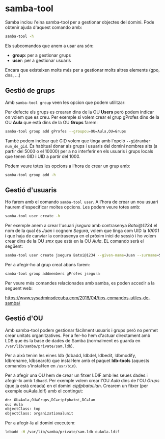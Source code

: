 # samba-tool
Samba inclou l'eina samba-tool per a gestionar objectes del domini. Pode obtenir ajuda d'aquest comando amb:

```bash
samba-tool -h
```

Els subcomandos que anem a usar ara són:
- **group**: per a gestionar grups
- **user**: per a gestionar usuaris

Encara que existeixen molts més per a gestionar molts altres elements (gpo, dns, ...)

## Gestió de grups
Amb `samba-tool group` veen les opcion que podem utilitzar:

Per defecte els grups es crearan dins de la OU **Users** però podem indicar on volem que es creu. Per exemple si volem crear el grup gProfes dins de la OU **Aula** que està dins de la OU **Grups** farem:

```bash
samba-tool group add gProfes --groupou=OU=Aula,OU=Grups
```

També podem indicar què GID volem que tinga amb l'opció `--gidnumber num_de_gid`. És habitual donar als grups i usuaris del domini nombres alts (a partir del 5000 o el 10000) per a no interferir en els usuaris i grups locals que tenen GID i UID a partir del 1000.

Podem veure totes les opcions a l'hora de crear un grup amb:

```bash
samba-tool group add -h
```

## Gestió d'usuaris
Ho farem amb el comando `samba-tool user`. A l'hora de crear un nou usuari haurem d'especificar moltes opcions. Les podem veure totes amb:

```bash
samba-tool user create -h
```

Per exemple anem a crear l'usuari _jsegura_ amb contrasenya _Batoi@1234_ el nom de la qual és _Juan_ i cognom _Segura_, volem que tinga com UID la _10001_ i que haja de canviar la contrasenya en el pròxim inici de sessió i ho volem crear dins de la OU _smx_ que està en la OU _Aula_. EL comando serà el següent:

```bash
samba-tool user create jsegura Batoi@1234 --given-name=Juan --surname=Segura --must-change-at-next-login --userou=OU=smx,OU=Aula --uid-number=10001
```

Per a afegir-ho al grup creat abans farem:

```bash
samba-tool group addmembers gProfes jsegura
```

Per veure més comandes relacionades amb samba, es poden accedir a la seguent web:

https://www.sysadminsdecuba.com/2018/04/tips-comandos-utiles-de-samba/

## Gestió d'OU
Amb samba-tool podem gestionar fàcilment usuaris i grups però no permet crear unitats organitzatives. Per a fer-ho hem d'actuar directament amb LDB que és la base de dades de Samba (normalment es guarda en `/var/lib/samba/private/sam.ldb`).

Per a això tenim les eines ldb (ldbadd, ldbdel, ldbedit, ldbmodify, ldbrename, ldbsearch) que instal·lem amb el paquet **ldb-tools** (aquests comandos s'instal·len en `/usr/bin`).

Per a afegir una OU hem de crear un fitxer LDIF amb les seues dades i afegir-lo amb `ldbadd`. Per exemple volem crear l'OU _Aula_ dins de l'OU _Grups_ (que ja està creada) en el domini _cipfpbatoi.lan_. Crearem un fitxer (per exemple ouAula.ldif) amb el contingut:
```bash
dn: OU=Aula,OU=Grups,DC=cipfpbatoi,DC=lan
ou: Aula
objectClass: top
objectClass: organizationalunit 
```

Per a afegir-la al domini executem:
```bash
ldbadd -H /var/lib/samba/private/sam.ldb ouAula.ldif 
```
